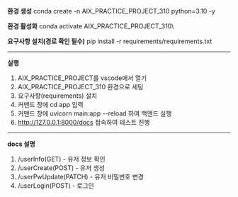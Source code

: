 **환경 생성**
conda create -n AIX_PRACTICE_PROJECT_310 python=3.10 -y

**환경 활성화**
conda activate AIX_PRACTICE_PROJECT_310\

**요구사항 설치(경로 확인 필수)**
pip install -r requirements/requirements.txt

---

**실행**
1. AIX_PRACTICE_PROJECT를 vscode에서 열기
2. AIX_PRACTICE_PROJECT_310 환경으로 세팅
3. 요구사항(requirements) 설치
4. 커맨드 창에 cd app 입력
5. 커맨드 창에 uvicorn main:app --reload 하여 백엔드 실행
6. http://127.0.0.1:8000/docs 접속하여 테스트 진행

---

**docs 설명**
1. /userInfo(GET) - 유저 정보 확인
2. /userCreate(POST) - 유저 생성
3. /userPwUpdate(PATCH) - 유저 비밀번호 변경
4. /userLogin(POST) - 로그인
